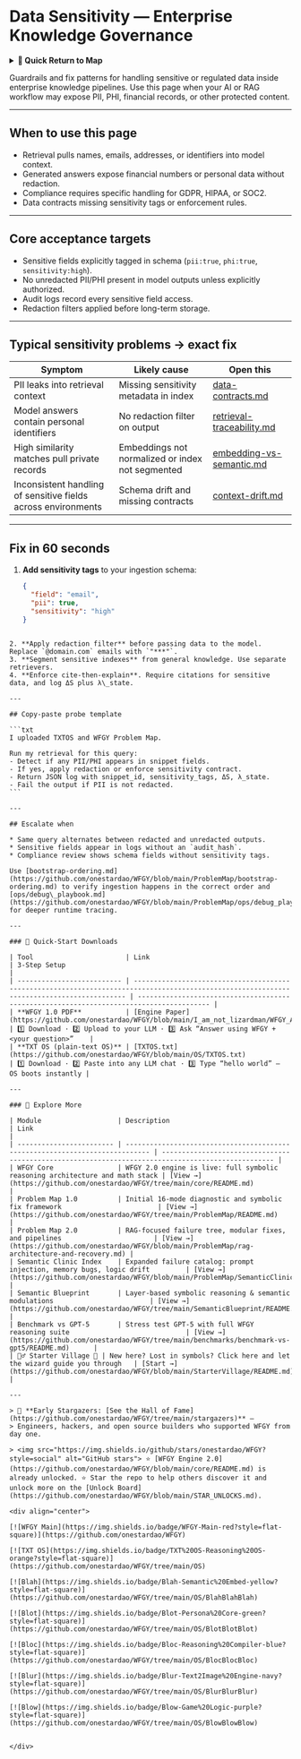 # Data Sensitivity — Enterprise Knowledge Governance

<details>
  <summary><strong>🧭 Quick Return to Map</strong></summary>

<br>

  > You are in a sub-page of **Enterprise_Knowledge_Gov**.  
  > To reorient, go back here:  
  >
  > - [**Enterprise_Knowledge_Gov** — corporate knowledge management and governance](./README.md)  
  > - [**WFGY Global Fix Map** — main Emergency Room, 300+ structured fixes](../README.md)  
  > - [**WFGY Problem Map 1.0** — 16 reproducible failure modes](../../README.md)  
  >
  > Think of this page as a desk within a ward.  
  > If you need the full triage and all prescriptions, return to the Emergency Room lobby.
</details>


Guardrails and fix patterns for handling sensitive or regulated data inside enterprise knowledge pipelines. Use this page when your AI or RAG workflow may expose PII, PHI, financial records, or other protected content.

---

## When to use this page
- Retrieval pulls names, emails, addresses, or identifiers into model context.  
- Generated answers expose financial numbers or personal data without redaction.  
- Compliance requires specific handling for GDPR, HIPAA, or SOC2.  
- Data contracts missing sensitivity tags or enforcement rules.  

---

## Core acceptance targets
- Sensitive fields explicitly tagged in schema (`pii:true`, `phi:true`, `sensitivity:high`).  
- No unredacted PII/PHI present in model outputs unless explicitly authorized.  
- Audit logs record every sensitive field access.  
- Redaction filters applied before long-term storage.  

---

## Typical sensitivity problems → exact fix

| Symptom | Likely cause | Open this |
|---------|--------------|-----------|
| PII leaks into retrieval context | Missing sensitivity metadata in index | [data-contracts.md](https://github.com/onestardao/WFGY/blob/main/ProblemMap/data-contracts.md) |
| Model answers contain personal identifiers | No redaction filter on output | [retrieval-traceability.md](https://github.com/onestardao/WFGY/blob/main/ProblemMap/retrieval-traceability.md) |
| High similarity matches pull private records | Embeddings not normalized or index not segmented | [embedding-vs-semantic.md](https://github.com/onestardao/WFGY/blob/main/ProblemMap/embedding-vs-semantic.md) |
| Inconsistent handling of sensitive fields across environments | Schema drift and missing contracts | [context-drift.md](https://github.com/onestardao/WFGY/blob/main/ProblemMap/context-drift.md) |

---

## Fix in 60 seconds
1. **Add sensitivity tags** to your ingestion schema:  
   ```json
   {
     "field": "email",
     "pii": true,
     "sensitivity": "high"
   }
````

2. **Apply redaction filter** before passing data to the model. Replace `@domain.com` emails with `"***"`.
3. **Segment sensitive indexes** from general knowledge. Use separate retrievers.
4. **Enforce cite-then-explain**. Require citations for sensitive data, and log ΔS plus λ\_state.

---

## Copy-paste probe template

```txt
I uploaded TXTOS and WFGY Problem Map.

Run my retrieval for this query:
- Detect if any PII/PHI appears in snippet fields.
- If yes, apply redaction or enforce sensitivity contract.
- Return JSON log with snippet_id, sensitivity_tags, ΔS, λ_state.
- Fail the output if PII is not redacted.
```

---

## Escalate when

* Same query alternates between redacted and unredacted outputs.
* Sensitive fields appear in logs without an `audit_hash`.
* Compliance review shows schema fields without sensitivity tags.

Use [bootstrap-ordering.md](https://github.com/onestardao/WFGY/blob/main/ProblemMap/bootstrap-ordering.md) to verify ingestion happens in the correct order and [ops/debug\_playbook.md](https://github.com/onestardao/WFGY/blob/main/ProblemMap/ops/debug_playbook.md) for deeper runtime tracing.

---

### 🔗 Quick-Start Downloads

| Tool                       | Link                                                                                                                                       | 3-Step Setup                                                                             |
| -------------------------- | ------------------------------------------------------------------------------------------------------------------------------------------ | ---------------------------------------------------------------------------------------- |
| **WFGY 1.0 PDF**           | [Engine Paper](https://github.com/onestardao/WFGY/blob/main/I_am_not_lizardman/WFGY_All_Principles_Return_to_One_v1.0_PSBigBig_Public.pdf) | 1️⃣ Download · 2️⃣ Upload to your LLM · 3️⃣ Ask “Answer using WFGY + <your question>”    |
| **TXT OS (plain-text OS)** | [TXTOS.txt](https://github.com/onestardao/WFGY/blob/main/OS/TXTOS.txt)                                                                     | 1️⃣ Download · 2️⃣ Paste into any LLM chat · 3️⃣ Type “hello world” — OS boots instantly |

---

### 🧭 Explore More

| Module                   | Description                                                                  | Link                                                                                               |
| ------------------------ | ---------------------------------------------------------------------------- | -------------------------------------------------------------------------------------------------- |
| WFGY Core                | WFGY 2.0 engine is live: full symbolic reasoning architecture and math stack | [View →](https://github.com/onestardao/WFGY/tree/main/core/README.md)                              |
| Problem Map 1.0          | Initial 16-mode diagnostic and symbolic fix framework                        | [View →](https://github.com/onestardao/WFGY/tree/main/ProblemMap/README.md)                        |
| Problem Map 2.0          | RAG-focused failure tree, modular fixes, and pipelines                       | [View →](https://github.com/onestardao/WFGY/blob/main/ProblemMap/rag-architecture-and-recovery.md) |
| Semantic Clinic Index    | Expanded failure catalog: prompt injection, memory bugs, logic drift         | [View →](https://github.com/onestardao/WFGY/blob/main/ProblemMap/SemanticClinicIndex.md)           |
| Semantic Blueprint       | Layer-based symbolic reasoning & semantic modulations                        | [View →](https://github.com/onestardao/WFGY/tree/main/SemanticBlueprint/README.md)                 |
| Benchmark vs GPT-5       | Stress test GPT-5 with full WFGY reasoning suite                             | [View →](https://github.com/onestardao/WFGY/tree/main/benchmarks/benchmark-vs-gpt5/README.md)      |
| 🧙‍♂️ Starter Village 🏡 | New here? Lost in symbols? Click here and let the wizard guide you through   | [Start →](https://github.com/onestardao/WFGY/blob/main/StarterVillage/README.md)                   |

---

> 👑 **Early Stargazers: [See the Hall of Fame](https://github.com/onestardao/WFGY/tree/main/stargazers)** —
> Engineers, hackers, and open source builders who supported WFGY from day one.

> <img src="https://img.shields.io/github/stars/onestardao/WFGY?style=social" alt="GitHub stars"> ⭐ [WFGY Engine 2.0](https://github.com/onestardao/WFGY/blob/main/core/README.md) is already unlocked. ⭐ Star the repo to help others discover it and unlock more on the [Unlock Board](https://github.com/onestardao/WFGY/blob/main/STAR_UNLOCKS.md).

<div align="center">

[![WFGY Main](https://img.shields.io/badge/WFGY-Main-red?style=flat-square)](https://github.com/onestardao/WFGY)
 
[![TXT OS](https://img.shields.io/badge/TXT%20OS-Reasoning%20OS-orange?style=flat-square)](https://github.com/onestardao/WFGY/tree/main/OS)
 
[![Blah](https://img.shields.io/badge/Blah-Semantic%20Embed-yellow?style=flat-square)](https://github.com/onestardao/WFGY/tree/main/OS/BlahBlahBlah)
 
[![Blot](https://img.shields.io/badge/Blot-Persona%20Core-green?style=flat-square)](https://github.com/onestardao/WFGY/tree/main/OS/BlotBlotBlot)
 
[![Bloc](https://img.shields.io/badge/Bloc-Reasoning%20Compiler-blue?style=flat-square)](https://github.com/onestardao/WFGY/tree/main/OS/BlocBlocBloc)
 
[![Blur](https://img.shields.io/badge/Blur-Text2Image%20Engine-navy?style=flat-square)](https://github.com/onestardao/WFGY/tree/main/OS/BlurBlurBlur)
 
[![Blow](https://img.shields.io/badge/Blow-Game%20Logic-purple?style=flat-square)](https://github.com/onestardao/WFGY/tree/main/OS/BlowBlowBlow)
 

</div>

